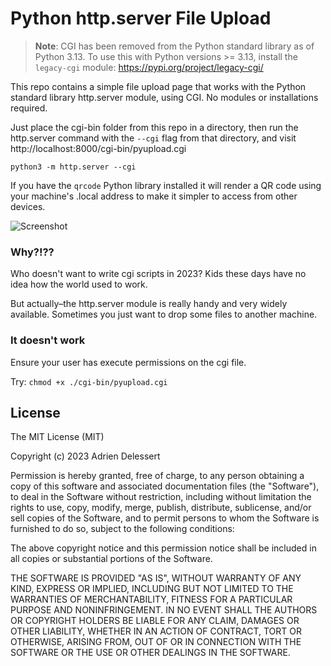 # Python http.server File Upload

> **Note**: CGI has been removed from the Python standard library as of Python 3.13. To use this with Python versions >= 3.13, install the `legacy-cgi` module: https://pypi.org/project/legacy-cgi/

This repo contains a simple file upload page that works with the Python standard library http.server module, using CGI. No modules or installations required.

Just place the cgi-bin folder from this repo in a directory, then run the http.server command with the `--cgi` flag from that directory, and visit http://localhost:8000/cgi-bin/pyupload.cgi

`python3 -m http.server --cgi`

If you have the `qrcode` Python library installed it will render a QR code using your machine's .local address to make it simpler to access from other devices.

![Screenshot](/screenshot.png?raw=true "Screenshot")

### Why?!??

Who doesn't want to write cgi scripts in 2023? Kids these days have no idea how the world used to work.

But actually–the http.server module is really handy and very widely available. Sometimes you just want to drop some files to another machine.

### It doesn't work

Ensure your user has execute permissions on the cgi file.

Try: `chmod +x ./cgi-bin/pyupload.cgi`


License
---------------

The MIT License (MIT)

Copyright (c) 2023 Adrien Delessert

Permission is hereby granted, free of charge, to any person obtaining a copy
of this software and associated documentation files (the "Software"), to deal
in the Software without restriction, including without limitation the rights
to use, copy, modify, merge, publish, distribute, sublicense, and/or sell
copies of the Software, and to permit persons to whom the Software is
furnished to do so, subject to the following conditions:

The above copyright notice and this permission notice shall be included in
all copies or substantial portions of the Software.

THE SOFTWARE IS PROVIDED "AS IS", WITHOUT WARRANTY OF ANY KIND, EXPRESS OR
IMPLIED, INCLUDING BUT NOT LIMITED TO THE WARRANTIES OF MERCHANTABILITY,
FITNESS FOR A PARTICULAR PURPOSE AND NONINFRINGEMENT. IN NO EVENT SHALL THE
AUTHORS OR COPYRIGHT HOLDERS BE LIABLE FOR ANY CLAIM, DAMAGES OR OTHER
LIABILITY, WHETHER IN AN ACTION OF CONTRACT, TORT OR OTHERWISE, ARISING FROM,
OUT OF OR IN CONNECTION WITH THE SOFTWARE OR THE USE OR OTHER DEALINGS IN
THE SOFTWARE.
